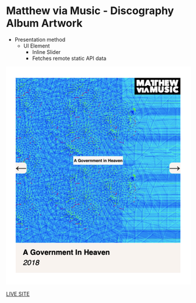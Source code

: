 # Matthew via Music - Discography Album Artwork

- Presentation method
  - UI Element
    - Inline Slider
    - Fetches remote static API data

![PREVIEW](preview.png)

[LIVE SITE](https://mattheweq.com/inline-slider/)